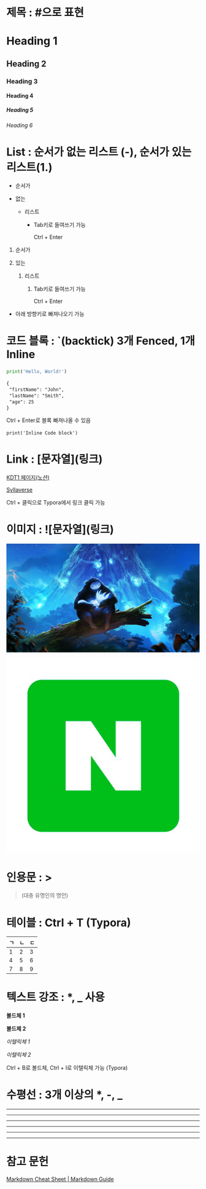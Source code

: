 # 제목 : #으로 표현

# Heading 1

## Heading 2

### Heading 3

#### Heading 4

##### Heading 5

###### Heading 6



# List : 순서가 없는 리스트 (-), 순서가 있는 리스트(1.)

- 순서가

- 없는

  - 리스트

    - Tab키로 들여쓰기 가능

      Ctrl + Enter

1. 순서가

2. 있는

   1. 리스트

      1. Tab키로 들여쓰기 가능

         Ctrl + Enter

- 아래 방향키로 빠져나오기 가능



# 코드 블록 : `(backtick) 3개 Fenced, 1개  Inline

``` python
print('Hello, World!')
```

```
{
 "firstName": "John",
 "lastName": "Smith",
 "age": 25
}
```

Ctrl + Enter로 블록 빠져나올 수 있음

`print('Inline Code block')`



# Link : \[문자열]\(링크)

[KDT1 페이지(노션)](https://bit.ly/kdt-1)

[Syllaverse](https://bit.ly/kdt-1 )

Ctrl + 클릭으로 Typora에서 링크 클릭 가능



# 이미지 : !\[문자열]\(링크)

![01](./마크다운%20문법.assets/01.jpg)

[![02](./마크다운%20문법.assets/02.jpg)](https://www.naver.com)

# 인용문 : >

> (대충 유명인의 명언)



# 테이블 : Ctrl + T (Typora)

| ㄱ   | ㄴ   | ㄷ   |
| ---- | ---- | ---- |
| 1    | 2    | 3    |
| 4    | 5    | 6    |
| 7    | 8    | 9    |



# 텍스트 강조 : *, _ 사용

**볼드체 1**

__볼드체 2__

*이탤릭체 1*

_이탤릭체 2_

Ctrl + B로 볼드체, Ctrl + I로 이탤릭체 가능 (Typora)

# 수평선 : 3개 이상의 *, -, _

***

___

---

******
-----
____

# 참고 문헌

[Markdown Cheat Sheet | Markdown Guide](https://www.markdownguide.org/cheat-sheet/)


